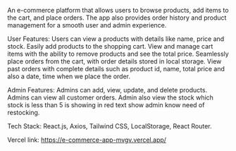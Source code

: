 An e-commerce platform that allows users to browse products, add items to the cart, and place orders. The app also provides order history and product management for a smooth user and admin experience.

User Features: Users can view a products with details like name, price and stock. Easily add products to the shopping cart. View and manage cart items with the ability to remove products and see the total price. Seamlessly place orders from the cart, with order details stored in local storage. View past orders with complete details such as product id, name, total price and also a date, time when we place the order.

Admin Features: Admins can add, view, update, and delete products. Admins can view all customer orders. Admin also view the stock which stock is less than 5 is showing in red text show admin know need of restocking.

Tech Stack: React.js, Axios, Tailwind CSS, LocalStorage, React Router.

Vercel link: https://e-commerce-app-mvgv.vercel.app/
